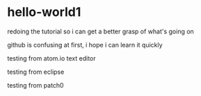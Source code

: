 # hello-world1
redoing the tutorial so i can get a better grasp of what's going on

github is confusing at first, i hope i can learn it quickly

testing from atom.io text editor

testing from eclipse 

testing from patch0